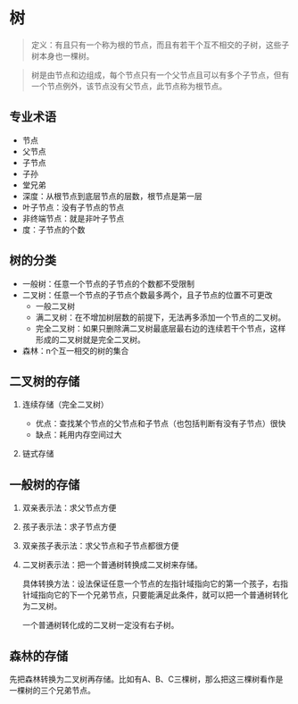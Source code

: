 # 树 #

> 定义：有且只有一个称为根的节点，而且有若干个互不相交的子树，这些子树本身也一棵树。

> 树是由节点和边组成，每个节点只有一个父节点且可以有多个子节点，但有一个节点例外，该节点没有父节点，此节点称为根节点。

## 专业术语 ##

- 节点
- 父节点
- 子节点
- 子孙
- 堂兄弟
- 深度：从根节点到底层节点的层数，根节点是第一层
- 叶子节点：没有子节点的节点
- 非终端节点：就是非叶子节点
- 度：子节点的个数

## 树的分类 ##

- 一般树：任意一个节点的子节点的个数都不受限制
- 二叉树：任意一个节点的子节点个数最多两个，且子节点的位置不可更改
	- 一般二叉树
	- 满二叉树：在不增加树层数的前提下，无法再多添加一个节点的二叉树。
	- 完全二叉树：如果只删除满二叉树最底层最右边的连续若干个节点，这样形成的二叉树就是完全二叉树。
- 森林：n个互一相交的树的集合

## 二叉树的存储 ##

1.	连续存储（完全二叉树）
	
	- 优点：查找某个节点的父节点和子节点（也包括判断有没有子节点）很快
	- 缺点：耗用内存空间过大

2.	链式存储

## 一般树的存储 ##

1.	双亲表示法：求父节点方便
2.	孩子表示法：求子节点方便
3.	双亲孩子表示法：求父节点和子节点都很方便
4.	二叉树表示法：把一个普通树转换成二叉树来存储。
	
	具体转换方法：设法保证任意一个节点的左指针域指向它的第一个孩子，右指针域指向它的下一个兄弟节点，只要能满足此条件，就可以把一个普通树转化为二叉树。

	一个普通树转化成的二叉树一定没有右子树。

## 森林的存储 ##

先把森林转换为二叉树再存储。比如有A、B、C三棵树，那么把这三棵树看作是一棵树的三个兄弟节点。
